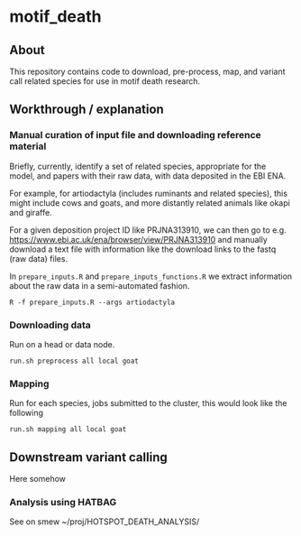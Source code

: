 motif_death
===========

## About

This repository contains code to download, pre-process, map, and variant call related species for use in motif death research.

## Workthrough / explanation

### Manual curation of input file and downloading reference material

Briefly, currently, identify a set of related species, appropriate for the model, and papers with their raw data, with data deposited in the EBI ENA. 

For example, for artiodactyla (includes ruminants and related species), this might include cows and goats, and more distantly related animals like okapi and giraffe.

For a given deposition project ID like PRJNA313910, we can then go to e.g. https://www.ebi.ac.uk/ena/browser/view/PRJNA313910 and manually download a text file with information like the download links to the fastq (raw data) files.

In `prepare_inputs.R` and `prepare_inputs_functions.R` we extract information about the raw data in a semi-automated fashion.

```
R -f prepare_inputs.R --args artiodactyla
```

### Downloading data

Run on a head or data node. 
```
run.sh preprocess all local goat
```

### Mapping

Run for each species, jobs submitted to the cluster, this would look like the following

```
run.sh mapping all local goat
```

## Downstream variant calling

Here somehow

### Analysis using HATBAG

See on smew ~/proj/HOTSPOT_DEATH_ANALYSIS/